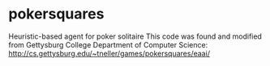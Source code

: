 # pokersquares
Heuristic-based agent for poker solitaire
This code was found and modified from Gettysburg College Department of Computer Science: http://cs.gettysburg.edu/~tneller/games/pokersquares/eaai/
